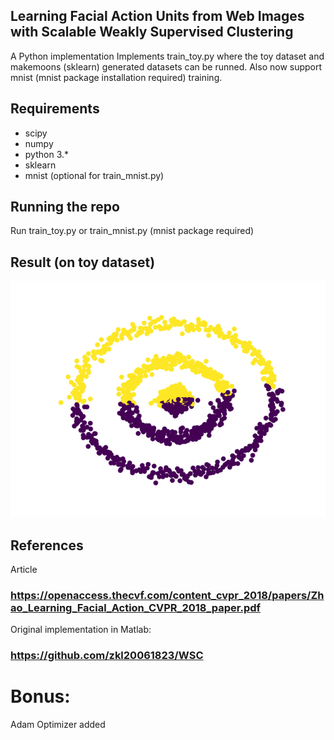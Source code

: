 ## Learning Facial Action Units from Web Images with Scalable Weakly Supervised Clustering
A Python implementation
Implements train_toy.py where the toy dataset and makemoons (sklearn) generated datasets can be runned.
Also now support mnist (mnist package installation required) training.

## Requirements
- scipy
- numpy
- python 3.*
- sklearn
- mnist (optional for train_mnist.py)

## Running the repo
Run train_toy.py or train_mnist.py (mnist package required)

## Result (on toy dataset)

![result.png](https://github.com/zoli333/WeaklySupervisedClustering/blob/main/result.png)

## References
Article
### https://openaccess.thecvf.com/content_cvpr_2018/papers/Zhao_Learning_Facial_Action_CVPR_2018_paper.pdf
Original implementation in Matlab:
### https://github.com/zkl20061823/WSC

# Bonus:
Adam Optimizer added
